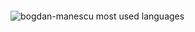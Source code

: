 <img
            src="https://capsule-render.vercel.app/api?type=waving&color=0:00DBDE,100:FC00FF&height=250&section=header&text=Hi%20there%20👋,%20I'm%20Bogdan!&desc=Here's%20my%20profile%20👇&fontSize=32&animation=fadeIn&fontAlignY=32&descsize=18&descAlignY=47"
            alt=""
        />
        <!-- <h1 align="center">Hi there 👋, I'm Bogdan!</h1> -->
        <!-- <h3 align="center">Here's my profile 👇</h3> -->
        <div>
            <img
                src="https://github-readme-stats.vercel.app/api/top-langs/?username=bogdan-manescu&layout=compact"
                alt="bogdan-manescu most used languages"
            />
        </div>
        <img
            src="https://capsule-render.vercel.app/api?type=waving&color=0:85FFBD,100:FFFB7D&height=150&section=footer"
            alt=""
        />


<!--
**bogdan-manescu/bogdan-manescu** is a ✨ _special_ ✨ repository because its `README.md` (this file) appears on your GitHub profile.

Here are some ideas to get you started:

- 🔭 I’m currently working on ...
- 🌱 I’m currently learning ...
- 👯 I’m looking to collaborate on ...
- 🤔 I’m looking for help with ...
- 💬 Ask me about ...
- 📫 How to reach me: ...
- 😄 Pronouns: ...
- ⚡ Fun fact: ...
-->
